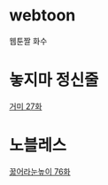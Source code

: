 # webtoon
웹툰짤 화수

# 놓지마 정신줄
[거미 27화](https://comic.naver.com/webtoon/detail.nhn?titleId=81482&no=28) 


# 노블레스
[꿇어라눈높이 76화](https://comic.naver.com/webtoon/detail.nhn?titleId=25455&no=21)
